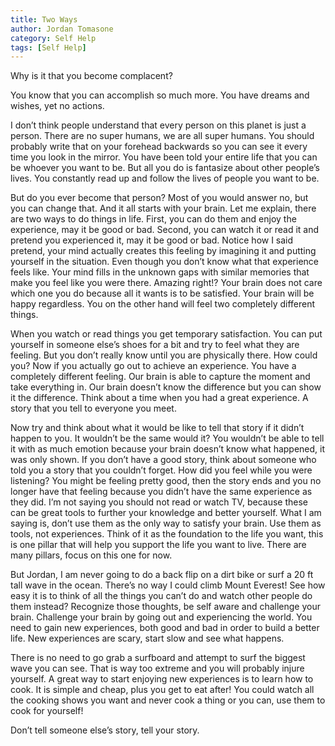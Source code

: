 ```yaml
---
title: Two Ways
author: Jordan Tomasone
category: Self Help
tags: [Self Help]
---
```

Why is it that you become complacent?

You know that you can accomplish so much more. You have dreams and wishes, yet no actions.

I don’t think people understand that every person on this planet is just a person. There are no super humans, we are all super humans.
You should probably write that on your forehead backwards so you can see it every time you look in the mirror.
You have been told your entire life that you can be whoever you want to be. But all you do is fantasize about other people’s lives. You constantly read up and follow the lives of people you want to be.

But do you ever become that person? Most of you would answer no, but you can change that. And it all starts with your brain.
Let me explain, there are two ways to do things in life.
First, you can do them and enjoy the experience, may it be good or bad.
Second, you can watch it or read it and pretend you experienced it, may it be good or bad.
Notice how I said pretend, your mind actually creates this feeling by imagining it and putting yourself in the situation. Even though you don’t know what that experience feels like. Your mind fills in the unknown gaps with similar memories that make you feel like you were there. Amazing right!?
Your brain does not care which one you do because all it wants is to be satisfied. Your brain will be happy regardless. You on the other hand will feel two completely different things.

When you watch or read things you get temporary satisfaction. You can put yourself in someone else’s shoes for a bit and try to feel what they are feeling. But you don’t really know until you are physically there. How could you?
Now if you actually go out to achieve an experience. You have a completely different feeling. Our brain is able to capture the moment and take everything in.
Our brain doesn’t know the difference but you can show it the difference. Think about a time when you had a great experience. A story that you tell to everyone you meet.

Now try and think about what it would be like to tell that story if it didn’t happen to you. It wouldn’t be the same would it? You wouldn’t be able to tell it with as much emotion because your brain doesn’t know what happened, it was only shown.
If you don’t have a good story, think about someone who told you a story that you couldn’t forget. How did you feel while you were listening?
You might be feeling pretty good, then the story ends and you no longer have that feeling because you didn’t have the same experience as they did.
I’m not saying you should not read or watch TV, because these can be great tools to further your knowledge and better yourself.
What I am saying is, don’t use them as the only way to satisfy your brain. Use them as tools, not experiences.
Think of it as the foundation to the life you want, this is one pillar that will help you support the life you want to live. There are many pillars, focus on this one for now.

But Jordan, I am never going to do a back flip on a dirt bike or surf a 20 ft tall wave in the ocean. There’s no way I could climb Mount Everest!
See how easy it is to think of all the things you can’t do and watch other people do them instead?
Recognize those thoughts, be self aware and challenge your brain.
Challenge your brain by going out and experiencing the world.
You need to gain new experiences, both good and bad in order to build a better life.
New experiences are scary, start slow and see what happens.

There is no need to go grab a surfboard and attempt to surf the biggest wave you can see. That is way too extreme and you will probably injure yourself.
A great way to start enjoying new experiences is to learn how to cook. It is simple and cheap, plus you get to eat after!
You could watch all the cooking shows you want and never cook a thing or you can, use them to cook for yourself!

Don’t tell someone else’s story, tell your story.
